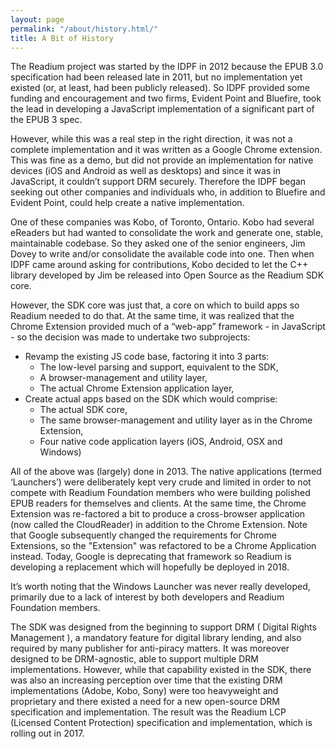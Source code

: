 ```yaml
---
layout: page
permalink: "/about/history.html/"
title: A Bit of History
---
```

The Readium project was started by the IDPF in 2012 because the EPUB 3.0 specification had been released late in 2011, but no implementation yet existed (or, at least, had been publicly released). So IDPF provided some funding and encouragement and two firms, Evident Point and Bluefire, took the lead in developing a JavaScript implementation of a significant part of the EPUB 3 spec.

However, while this was a real step in the right direction, it was not a complete implementation and it was written as a Google Chrome extension. This was fine as a demo, but did not provide an implementation for native devices (iOS and Android as well as desktops) and since it was in JavaScript, it couldn’t support DRM securely. Therefore the IDPF began seeking out other companies and individuals who, in addition to Bluefire and Evident Point, could help create a native implementation.

One of these companies was Kobo, of Toronto, Ontario. Kobo had several eReaders but had wanted to consolidate the work and generate one, stable, maintainable codebase. So they asked one of the senior engineers, Jim Dovey to write and/or consolidate the available code into one. Then when IDPF came around asking for contributions, Kobo decided to let the C++ library developed by Jim be released into Open Source as the Readium SDK core.

However, the SDK core was just that, a core on which to build apps so Readium needed to do that. At the same time, it was realized that the Chrome Extension provided much of a “web-app” framework - in JavaScript - so the decision was made to undertake two subprojects:

- Revamp the existing JS code base, factoring it into 3 parts:
    - The low-level parsing and support, equivalent to the SDK,
    - A browser-management and utility layer,
    - The actual Chrome Extension application layer,
- Create actual apps based on the SDK which would comprise:
    - The actual SDK core,
    - The same browser-management and utility layer as in the Chrome Extension,
    - Four native code application layers (iOS, Android, OSX and Windows)
  
All of the above was (largely) done in 2013. The native applications (termed ‘Launchers’) were deliberately kept very crude and limited in order to not compete with Readium Foundation members who were building polished EPUB readers for themselves and clients. At the same time, the Chrome Extension was re-factored a bit to produce a cross-browser application (now called the CloudReader) in addition to the Chrome Extension. Note that Google subsequently changed the requirements for Chrome Extensions, so the "Extension" was refactored to be a Chrome Application instead.  Today, Google is deprecating that framework so Readium is developing a replacement which will hopefully be deployed in 2018.

It’s worth noting that the Windows Launcher was never really developed, primarily due to a lack of interest by both developers and Readium Foundation members.

The SDK was designed from the beginning to support DRM ( Digital Rights Management ), a mandatory feature for digital library lending, and also required by many publisher for anti-piracy matters. It was moreover designed to be DRM-agnostic, able to support multiple DRM implementations. However, while that capability existed in the SDK, there was also an increasing perception over time that the existing DRM implementations (Adobe, Kobo, Sony) were too heavyweight and proprietary and there existed a need for a new open-source DRM specification and implementation. The result was the Readium LCP (Licensed Content Protection) specification and implementation, which is rolling out in 2017.

